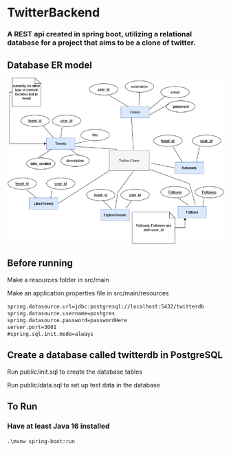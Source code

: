 # TwitterBackend
### A REST api created in spring boot, utilizing a relational database for a project that aims to be a clone of twitter.

## Database ER model
![](public/model.png)


## Before running 
Make a resources folder in src/main

Make an application.properties file in src/main/resources
```
spring.datasource.url=jdbc:postgresql://localhost:5432/twitterdb
spring.datasource.username=postgres
spring.datasource.password=passwordHere
server.port=3001
#spring.sql.init.mode=always

```

## Create a database called twitterdb in PostgreSQL
Run public/init.sql to create the database tables

Run public/data.sql to set up test data in the database

## To Run
### Have at least Java 16 installed
`.\mvnw spring-boot:run`
